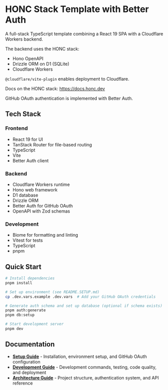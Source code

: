 # HONC Stack Template with Better Auth

A full-stack TypeScript template combining a React 19 SPA with a Cloudflare Workers backend.

The backend uses the HONC stack:
- Hono OpenAPI
- Drizzle ORM on D1 (SQLite)
- Cloudflare Workers

`@cloudflare/vite-plugin` enables deployment to Cloudflare.

Docs on the HONC stack: https://docs.honc.dev

GitHub OAuth authentication is implemented with Better Auth.

## Tech Stack

### Frontend
- React 19 for UI
- TanStack Router for file-based routing
- TypeScript
- Vite
- Better Auth client

### Backend
- Cloudflare Workers runtime
- Hono web framework
- D1 database
- Drizzle ORM
- Better Auth for GitHub OAuth
- OpenAPI with Zod schemas

### Development
- Biome for formatting and linting
- Vitest for tests
- TypeScript
- pnpm

## Quick Start

```bash
# Install dependencies
pnpm install

# Set up environment (see README.SETUP.md)
cp .dev.vars.example .dev.vars  # Add your GitHub OAuth credentials

# Generate auth schema and set up database (optional if schema exists)
pnpm auth:generate
pnpm db:setup

# Start development server
pnpm dev
```

## Documentation

- **[Setup Guide](README.SETUP.md)** - Installation, environment setup, and GitHub OAuth configuration
- **[Development Guide](README.DEVELOPMENT.md)** - Development commands, testing, code quality, and deployment
- **[Architecture Guide](README.ARCHITECTURE.md)** - Project structure, authentication system, and API reference

